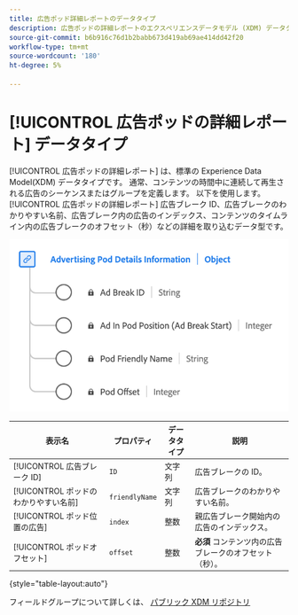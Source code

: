 ```yaml
---
title: 広告ポッド詳細レポートのデータタイプ
description: 広告ポッドの詳細レポートのエクスペリエンスデータモデル (XDM) データタイプについて説明します。
source-git-commit: b6b916c76d1b2babb673d419ab69ae414dd42f20
workflow-type: tm+mt
source-wordcount: '180'
ht-degree: 5%

---
```


# [!UICONTROL 広告ポッドの詳細レポート] データタイプ

[!UICONTROL 広告ポッドの詳細レポート] は、標準の Experience Data Model(XDM) データタイプです。 通常、コンテンツの時間中に連続して再生される広告のシーケンスまたはグループを定義します。 以下を使用します。 [!UICONTROL 広告ポッドの詳細レポート] 広告ブレーク ID、広告ブレークのわかりやすい名前、広告ブレーク内の広告のインデックス、コンテンツのタイムライン内の広告ブレークのオフセット（秒）などの詳細を取り込むデータ型です。

![広告ポッドの詳細レポートのデータタイプを示す図です。](../images/data-types/advertising-pod-details-information.png)

| 表示名 | プロパティ | データタイプ | 説明 |
|----------------------------|------------------------|-----------|-------------------------------------------------------|
| [!UICONTROL 広告ブレーク ID] | `ID` | 文字列 | 広告ブレークの ID。 |
| [!UICONTROL ポッドのわかりやすい名前] | `friendlyName` | 文字列 | 広告ブレークのわかりやすい名前。 |
| [!UICONTROL ポッド位置の広告] | `index` | 整数 | 親広告ブレーク開始内の広告のインデックス。 |
| [!UICONTROL ポッドオフセット] | `offset` | 整数 | **必須** コンテンツ内の広告ブレークのオフセット（秒）。 |

{style="table-layout:auto"}

フィールドグループについて詳しくは、 [パブリック XDM リポジトリ](https://github.com/adobe/xdm/blob/master/components/datatypes/advertisingpoddetails.schema.json)
